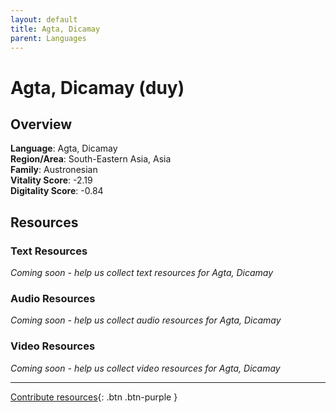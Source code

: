 ```yaml
---
layout: default
title: Agta, Dicamay
parent: Languages
---
```


# Agta, Dicamay (duy)

## Overview

**Language**: Agta, Dicamay  
**Region/Area**: South-Eastern Asia, Asia  
**Family**: Austronesian  
**Vitality Score**: -2.19  
**Digitality Score**: -0.84  

## Resources

### Text Resources
*Coming soon - help us collect text resources for Agta, Dicamay*

### Audio Resources
*Coming soon - help us collect audio resources for Agta, Dicamay*

### Video Resources
*Coming soon - help us collect video resources for Agta, Dicamay*

---

[Contribute resources](https://fairtrain.github.io/){: .btn .btn-purple }
